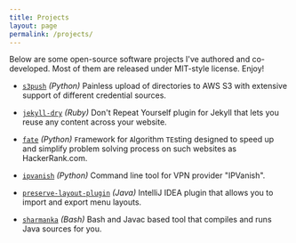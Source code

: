 ```yaml
---
title: Projects
layout: page
permalink: /projects/
---
```


Below are some open-source software projects I've authored and co-developed. Most of them are released under MIT-style license. Enjoy!

* [`s3push`][s3push] *(Python)*
  Painless upload of directories to AWS S3 with extensive support of different credential sources.

* [`jekyll-dry`][jekyll-dry] *(Ruby)*
  Don't Repeat Yourself plugin for Jekyll that lets you reuse any content across your website.

* [`fate`][fate] *(Python)*
  `F`ramework for `A`lgorithm `TE`sting designed to speed up and simplify problem solving process on such websites as HackerRank.com.

* [`ipvanish`][ipvanish] *(Python)*
  Command line tool for VPN provider "IPVanish".

* [`preserve-layout-plugin`][preserve-layout-plugin] *(Java)*
  IntelliJ IDEA plugin that allows you to import and export menu layouts.

* [`sharmanka`][sharmanka] *(Bash)*
  Bash and Javac based tool that compiles and runs Java sources for you.

[s3push]: https://github.com/vduseev/s3push
[jekyll-dry]: https://github.com/vduseev/jekyll-dry
[fate]: https://github.com/vduseev/fate
[ipvanish]: https://github.com/vduseev/ipvanish
[preserve-layout-plugin]: https://github.com/vduseev/preserve-layout-plugin
[sharmanka]: https://github.com/strgen/sharmanka


